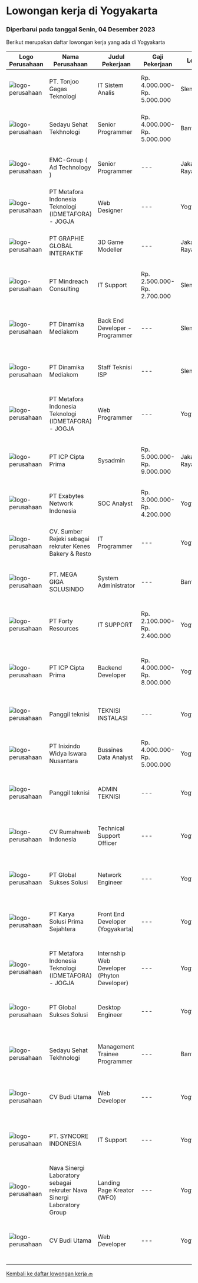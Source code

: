 
  # Lowongan kerja di Yogyakarta

  ### Diperbarui pada tanggal Senin, 04 Desember 2023

  Berikut merupakan daftar lowongan kerja yang ada di Yogyakarta

  |Logo Perusahaan | Nama Perusahaan | Judul Pekerjaan | Gaji Pekerjaan | Lokasi | Deskripsi | Tanggal diunggah | Pranala |
  | -------------- | --------------- | --------------- | --------- | --------- | -------------- | ------- | ----------- |
  |![logo-perusahaan](https://image-service-cdn.seek.com.au/4600908cb60ff997f84b15ff5c52e4f4c2ee93ea/ee4dce1061f3f616224767ad58cb2fc751b8d2dc)|PT. Tonjoo Gagas Teknologi|IT Sistem Analis|Rp. 4.000.000-Rp. 5.000.000|Sleman|✔ Requirement: Memiliki pengetahuan teknis yang baik tentang teknologi web (sistem informasi, website, aplikasi mobile). Memiliki pengalaman...|Senin, 13 November 2023|https://www.jobstreet.co.id/id/job/it-sistem-analis-4527481?token=0~43601e71-2df2-4c16-9491-18635857239c&sectionRank=1&jobId=jobstreet-id-job-4527481|
|![logo-perusahaan](https://image-service-cdn.seek.com.au/88a195ac188b7cceb7f42066d9ec8fdc17d4ff1c/ee4dce1061f3f616224767ad58cb2fc751b8d2dc)|Sedayu Sehat Tekhnologi|Senior Programmer|Rp. 4.000.000-Rp. 5.000.000|Bantul|Job Description:As a Senior Programmer, you will play a crucial role in designing and implementing complex software solutions. You will have a unique...|Rabu, 15 November 2023|https://www.jobstreet.co.id/id/job/senior-programmer-4529607?token=0~43601e71-2df2-4c16-9491-18635857239c&sectionRank=2&jobId=jobstreet-id-job-4529607|
|![logo-perusahaan](https://image-service-cdn.seek.com.au/58ed2b89ac3360d8086ce619ab5d7a9632e03903/ee4dce1061f3f616224767ad58cb2fc751b8d2dc)|EMC-Group ( Ad Technology )|Senior Programmer|---|Jakarta Raya|As a Senior Programmer at Thrive, you will be contributing to the development of complex web applications using PHP Laravel. You will work closely...|Selasa, 14 November 2023|https://www.jobstreet.co.id/id/job/senior-programmer-4528713?token=0~43601e71-2df2-4c16-9491-18635857239c&sectionRank=3&jobId=jobstreet-id-job-4528713|
|![logo-perusahaan](https://i.ibb.co/sqvTCh9/112815900-stock-vector-no-image-available-icon-flat-vector.webp)|PT Metafora Indonesia Teknologi (IDMETAFORA) - JOGJA|Web Designer|---|Yogyakarta|PT Metafora Indonesia Teknologi merupakan sebuah perusahaan IT Solution yang bergerak di bidang jasa pembuatan website, sistem informasi berbasis web,...|Selasa, 14 November 2023|https://www.jobstreet.co.id/id/job/web-designer-1037398536?token=0~43601e71-2df2-4c16-9491-18635857239c&sectionRank=4&jobId=jobstreet-id-job-1037398536|
|![logo-perusahaan](https://image-service-cdn.seek.com.au/4cf2a680e40684f2c1e45f1d04725525a26ebc67/ee4dce1061f3f616224767ad58cb2fc751b8d2dc)|PT GRAPHIE GLOBAL INTERAKTIF|3D Game Modeller|---|Jakarta Raya|Job Responsibilities: Creating 3D Model character for game Smoothing a 3D file Editing 3D File UV Unwrap texturing Humanoid Rigging Required Software...|Senin, 06 November 2023|https://www.jobstreet.co.id/id/job/3d-game-modeller-4519808?token=0~43601e71-2df2-4c16-9491-18635857239c&sectionRank=5&jobId=jobstreet-id-job-4519808|
|![logo-perusahaan](https://image-service-cdn.seek.com.au/8fdce98ea70ed7051bfced9fa0ba8256aacf3d94/ee4dce1061f3f616224767ad58cb2fc751b8d2dc)|PT Mindreach Consulting|IT Support|Rp. 2.500.000-Rp. 2.700.000|Sleman|IT Tech. Support Officers monitor and maintain computer systems and networks of an organization. Enabling them to install and configure computer...|Jumat, 10 November 2023|https://www.jobstreet.co.id/id/job/it-support-4525535?token=0~43601e71-2df2-4c16-9491-18635857239c&sectionRank=6&jobId=jobstreet-id-job-4525535|
|![logo-perusahaan](https://i.ibb.co/sqvTCh9/112815900-stock-vector-no-image-available-icon-flat-vector.webp)|PT Dinamika Mediakom|Back End Developer - Programmer|---|Sleman|PT. Dinamika Mediakom adalah merupakan perusahaan IT Infrastruktur yang menyediakan layanan Internet, Intranet, Data Center, CCTV, System Integrator,...|Selasa, 14 November 2023|https://www.jobstreet.co.id/id/job/back-end-developer-programmer-1037398341?token=0~43601e71-2df2-4c16-9491-18635857239c&sectionRank=7&jobId=jobstreet-id-job-1037398341|
|![logo-perusahaan](https://i.ibb.co/sqvTCh9/112815900-stock-vector-no-image-available-icon-flat-vector.webp)|PT Dinamika Mediakom|Staff Teknisi ISP|---|Sleman|Kami adalah perusahaan IT Infrasturktur yang menyediakan layanan Internet, Intranet, Data Center, CCTV, System Integrator, E-Sport &amp; I-Cafe...|Senin, 13 November 2023|https://www.jobstreet.co.id/id/job/staff-teknisi-isp-1037388839?token=0~43601e71-2df2-4c16-9491-18635857239c&sectionRank=8&jobId=jobstreet-id-job-1037388839|
|![logo-perusahaan](https://i.ibb.co/sqvTCh9/112815900-stock-vector-no-image-available-icon-flat-vector.webp)|PT Metafora Indonesia Teknologi (IDMETAFORA) - JOGJA|Web Programmer|---|Yogyakarta|Tanggung Jawab Pekerjaan :Mengembangkan website dan sistem informasi berbasis web.Syarat Pengalaman :Pengalaman minimal 1 tahun di bidang web...|Selasa, 14 November 2023|https://www.jobstreet.co.id/id/job/web-programmer-1037397407?token=0~43601e71-2df2-4c16-9491-18635857239c&sectionRank=9&jobId=jobstreet-id-job-1037397407|
|![logo-perusahaan](https://image-service-cdn.seek.com.au/93e6dad843d24e4594bfcaa869dd5928ad23e0e4/ee4dce1061f3f616224767ad58cb2fc751b8d2dc)|PT ICP Cipta Prima|Sysadmin|Rp. 5.000.000-Rp. 9.000.000|Jakarta Raya|Persyaratan : Berpengalaman di bidangnya kurang lebih 3 tahun Berpengalaman troubleshooting/installation software dan hardware Mengerti Basic...|Senin, 13 November 2023|https://www.jobstreet.co.id/id/job/sysadmin-4527602?token=0~43601e71-2df2-4c16-9491-18635857239c&sectionRank=10&jobId=jobstreet-id-job-4527602|
|![logo-perusahaan](https://image-service-cdn.seek.com.au/d9717523e5372f63adb1fd5f2751b16e2884631a/ee4dce1061f3f616224767ad58cb2fc751b8d2dc)|PT Exabytes Network Indonesia|SOC Analyst|Rp. 3.000.000-Rp. 4.200.000|Yogyakarta|We are seeking a skilled Security Operation Center Analyst L1 (Cyber Security) to join our team. The ideal candidate will be responsible for ensuring...|Senin, 13 November 2023|https://www.jobstreet.co.id/id/job/soc-analyst-4526780?token=0~43601e71-2df2-4c16-9491-18635857239c&sectionRank=11&jobId=jobstreet-id-job-4526780|
|![logo-perusahaan](https://i.ibb.co/sqvTCh9/112815900-stock-vector-no-image-available-icon-flat-vector.webp)|CV. Sumber Rejeki sebagai rekruter Kenes Bakery & Resto|IT Programmer|---|Yogyakarta|Kualifikasi:• Pendidikan minimal D3 Informatika, Sistem Informasi atau sejenisnya• Memahami dasar pemrograman web PHP (cakephp &amp; python lebih...|Selasa, 14 November 2023|https://www.jobstreet.co.id/id/job/it-programmer-1037397473?token=0~43601e71-2df2-4c16-9491-18635857239c&sectionRank=12&jobId=jobstreet-id-job-1037397473|
|![logo-perusahaan](https://i.ibb.co/sqvTCh9/112815900-stock-vector-no-image-available-icon-flat-vector.webp)|PT. MEGA GIGA SOLUSINDO|System Administrator|---|Bantul|PT Mega Giga Solusindo adalah perusahaan IT Consultan dan juga Outsourcing dalam pelayanannya di bidang Teknologi Informasi. saat ini kami sedang...|Senin, 13 November 2023|https://www.jobstreet.co.id/id/job/system-administrator-1037389285?token=0~43601e71-2df2-4c16-9491-18635857239c&sectionRank=13&jobId=jobstreet-id-job-1037389285|
|![logo-perusahaan](https://image-service-cdn.seek.com.au/60b34d92c1845d2862d77ea80c551598b9561ff0/ee4dce1061f3f616224767ad58cb2fc751b8d2dc)|PT Forty Resources|IT SUPPORT|Rp. 2.100.000-Rp. 2.400.000|Yogyakarta|Job Description: Memastikan bahwa semua komputer yang digunakan oleh pengguna terhubung ke jaringan. Melakukan pengecekan jika aplikasi-aplikasi yang...|Kamis, 09 November 2023|https://www.jobstreet.co.id/id/job/it-support-4523616?token=0~43601e71-2df2-4c16-9491-18635857239c&sectionRank=14&jobId=jobstreet-id-job-4523616|
|![logo-perusahaan](https://image-service-cdn.seek.com.au/f9a61a530fbecf7f0145f2ea56b5b4d8ccdad5d1/ee4dce1061f3f616224767ad58cb2fc751b8d2dc)|PT ICP Cipta Prima|Backend Developer|Rp. 4.000.000-Rp. 8.000.000|Yogyakarta|Expertise in Back-End Web Development and Software Development Experience in Object-Oriented Programming (OOP) and Programming Knowledge of Front-End...|Minggu, 12 November 2023|https://www.jobstreet.co.id/id/job/backend-developer-4526191?token=0~43601e71-2df2-4c16-9491-18635857239c&sectionRank=15&jobId=jobstreet-id-job-4526191|
|![logo-perusahaan](https://i.ibb.co/sqvTCh9/112815900-stock-vector-no-image-available-icon-flat-vector.webp)|Panggil teknisi|TEKNISI INSTALASI|---|Yogyakarta|Panggil Teknisi adalah Perusahaan yang bergerak di bidang jasa instalasi dan maintenance untuk CCTV, Listrik dan AC. Client kami berasal dari banyak...|Senin, 13 November 2023|https://www.jobstreet.co.id/id/job/teknisi-instalasi-1037388856?token=0~43601e71-2df2-4c16-9491-18635857239c&sectionRank=16&jobId=jobstreet-id-job-1037388856|
|![logo-perusahaan](https://image-service-cdn.seek.com.au/c6be85c00c4c8b7fd45d294fedbf7192ba728bbe/ee4dce1061f3f616224767ad58cb2fc751b8d2dc)|PT Inixindo Widya Iswara Nusantara|Bussines Data Analyst|Rp. 4.000.000-Rp. 5.000.000|Yogyakarta|Deskripsi Pekerjaan: Walidata dan berperan atas penyediaan data sesuai dengan kebutuhan eksekutif perusahaan. Penghasil informasi secara visual dari...|Kamis, 09 November 2023|https://www.jobstreet.co.id/id/job/bussines-data-analyst-4523716?token=0~43601e71-2df2-4c16-9491-18635857239c&sectionRank=17&jobId=jobstreet-id-job-4523716|
|![logo-perusahaan](https://i.ibb.co/sqvTCh9/112815900-stock-vector-no-image-available-icon-flat-vector.webp)|Panggil teknisi|ADMIN TEKNISI|---|Yogyakarta|Panggil Teknisi adalah Perusahaan yang bergerak di bidang jasa instalasi dan maintenance untuk CCTV, Listrik dan AC. Client kami berasal dari banyak...|Senin, 13 November 2023|https://www.jobstreet.co.id/id/job/admin-teknisi-1037390156?token=0~43601e71-2df2-4c16-9491-18635857239c&sectionRank=18&jobId=jobstreet-id-job-1037390156|
|![logo-perusahaan](https://image-service-cdn.seek.com.au/1aa7e529728e571eee2978a46748fcbc8e09c44b/ee4dce1061f3f616224767ad58cb2fc751b8d2dc)|CV Rumahweb Indonesia|Technical Support Officer|---|Yogyakarta|Memberikan dukungan teknis bagi pelanggan yang mengalami kesulitan dalam menggunakan layanan Rumahweb melalui channel livechat, email, dan telepon...|Kamis, 09 November 2023|https://www.jobstreet.co.id/id/job/technical-support-officer-4524395?token=0~43601e71-2df2-4c16-9491-18635857239c&sectionRank=19&jobId=jobstreet-id-job-4524395|
|![logo-perusahaan](https://image-service-cdn.seek.com.au/f494db2ac8c7d08350bf47fb863706a2c8511c12/ee4dce1061f3f616224767ad58cb2fc751b8d2dc)|PT Global Sukses Solusi|Network Engineer|---|Yogyakarta|Menangani troubleshooting jaringan internet, troubleshooting ringan hardware, dan mengikuti seluruh SOP Perusahaan tentang Sistem Manajemen Keamanan...|Senin, 06 November 2023|https://www.jobstreet.co.id/id/job/network-engineer-4519918?token=0~43601e71-2df2-4c16-9491-18635857239c&sectionRank=20&jobId=jobstreet-id-job-4519918|
|![logo-perusahaan](https://image-service-cdn.seek.com.au/bb0f2c313297f2db3d497466b95d7da85644edc0/ee4dce1061f3f616224767ad58cb2fc751b8d2dc)|PT Karya Solusi Prima Sejahtera|Front End Developer (Yogyakarta)|---|Yogyakarta|Memiliki pengalaman setidaknya 1-2 tahun pada bidang Front end Development. Memiliki pengalaman dalam penggunaan stack HTML, CSS, Javascript. Memiliki...|Selasa, 07 November 2023|https://www.jobstreet.co.id/id/job/front-end-developer-yogyakarta-4521592?token=0~43601e71-2df2-4c16-9491-18635857239c&sectionRank=21&jobId=jobstreet-id-job-4521592|
|![logo-perusahaan](https://i.ibb.co/sqvTCh9/112815900-stock-vector-no-image-available-icon-flat-vector.webp)|PT Metafora Indonesia Teknologi (IDMETAFORA) - JOGJA|Internship Web Developer (Phyton Developer)|---|Yogyakarta|Tanggung Jawab Pekerjaan :Mengembangkan website dan sistem informasi berbasis web.Keahlian :Menguasai framework CodeIgniter (syarat utama)Menguasai...|Kamis, 09 November 2023|https://www.jobstreet.co.id/id/job/internship-web-developer-phyton-developer-1037372093?token=0~43601e71-2df2-4c16-9491-18635857239c&sectionRank=22&jobId=jobstreet-id-job-1037372093|
|![logo-perusahaan](https://image-service-cdn.seek.com.au/f494db2ac8c7d08350bf47fb863706a2c8511c12/ee4dce1061f3f616224767ad58cb2fc751b8d2dc)|PT Global Sukses Solusi|Desktop Engineer|---|Yogyakarta|Our backend programmer will develop and maintain custom modifications to ERP's core system. Develop and maintain data integration and reporting...|Senin, 06 November 2023|https://www.jobstreet.co.id/id/job/desktop-engineer-4520300?token=0~43601e71-2df2-4c16-9491-18635857239c&sectionRank=23&jobId=jobstreet-id-job-4520300|
|![logo-perusahaan](https://image-service-cdn.seek.com.au/8c5cfa8196aea6c6e7efab435faf7c52d1b7ef9c/ee4dce1061f3f616224767ad58cb2fc751b8d2dc)|Sedayu Sehat Tekhnologi|Management Trainee Programmer|---|Bantul|MT Programmer/Senior Programmer*terbuka untuk Fresh Graduate1. Menguasai pengembangan aplikasi berbasis web, Android, iOS.2. Memiliki keahlian dalam...|Selasa, 07 November 2023|https://www.jobstreet.co.id/id/job/management-trainee-programmer-4520977?token=0~43601e71-2df2-4c16-9491-18635857239c&sectionRank=24&jobId=jobstreet-id-job-4520977|
|![logo-perusahaan](https://image-service-cdn.seek.com.au/fc2c875cf6cbba5272479c7ca708999f210116fe/ee4dce1061f3f616224767ad58cb2fc751b8d2dc)|CV Budi Utama|Web Developer|---|Yogyakarta|**Kualifikasi:**- Minimal lulusan D3/S1 dari segala jurusan.- Kemampuan merencanakan dan bernegosiasi.- Pengalaman kerja minimal 1 tahun sebagai...|Senin, 06 November 2023|https://www.jobstreet.co.id/id/job/web-developer-1037347261?token=0~43601e71-2df2-4c16-9491-18635857239c&sectionRank=25&jobId=jobstreet-id-job-1037347261|
|![logo-perusahaan](https://i.ibb.co/sqvTCh9/112815900-stock-vector-no-image-available-icon-flat-vector.webp)|PT. SYNCORE INDONESIA|IT Support|---|Yogyakarta|Pendidikan minimal SMK Teknik Komputer dan Jaringan Memahami desain dan topologi jaringan Memahami System Linux Memahami dan menguasai Mikrotik serta...|Rabu, 08 November 2023|https://www.jobstreet.co.id/id/job/it-support-1037364410?token=0~43601e71-2df2-4c16-9491-18635857239c&sectionRank=26&jobId=jobstreet-id-job-1037364410|
|![logo-perusahaan](https://i.ibb.co/sqvTCh9/112815900-stock-vector-no-image-available-icon-flat-vector.webp)|Nava Sinergi Laboratory sebagai rekruter Nava Sinergi Laboratory Group|Landing Page Kreator (WFO)|---|Yogyakarta|1. Pendidikan minimal SMK Informatika/MultimediaDiploma/S1 Informatika/Sejenis. 2. Proaktif, detail oriented, fast learner3. Mudah beradaptasi, mampu...|Senin, 06 November 2023|https://www.jobstreet.co.id/id/job/landing-page-kreator-wfo-1037346893?token=0~43601e71-2df2-4c16-9491-18635857239c&sectionRank=27&jobId=jobstreet-id-job-1037346893|
|![logo-perusahaan](https://image-service-cdn.seek.com.au/e93dd2b278cde2468b99b6aed93a6e73aebc176c/ee4dce1061f3f616224767ad58cb2fc751b8d2dc)|CV Budi Utama|Web Developer|---|Yogyakarta|- Mengembangkan aplikasi web- Pengembangan web back-end dengan PHP (Code Igniter 3 Framework), API, dan Layanan Web- Pengembangan web front-end dengan...|Selasa, 07 November 2023|https://www.jobstreet.co.id/id/job/web-developer-1037355515?token=0~43601e71-2df2-4c16-9491-18635857239c&sectionRank=28&jobId=jobstreet-id-job-1037355515|


  [Kembali ke daftar lowongan kerja 🔙](../README.md#daftar-lowongan-kerja)
  